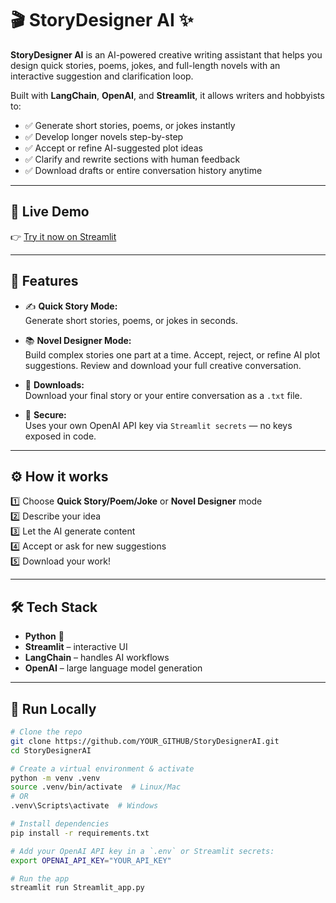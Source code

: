# 🎬 StoryDesigner AI ✨

**StoryDesigner AI** is an AI-powered creative writing assistant that helps you design quick stories, poems, jokes, and full-length novels with an interactive suggestion and clarification loop.

Built with **LangChain**, **OpenAI**, and **Streamlit**, it allows writers and hobbyists to:
- ✅ Generate short stories, poems, or jokes instantly
- ✅ Develop longer novels step-by-step
- ✅ Accept or refine AI-suggested plot ideas
- ✅ Clarify and rewrite sections with human feedback
- ✅ Download drafts or entire conversation history anytime

---

## 🚀 **Live Demo**

👉 [Try it now on Streamlit](YOUR_STREAMLIT_APP_URL)

---

## 🧩 **Features**

- ✍️ **Quick Story Mode:**  
  Generate short stories, poems, or jokes in seconds.

- 📚 **Novel Designer Mode:**  
  Build complex stories one part at a time. Accept, reject, or refine AI plot suggestions. Review and download your full creative conversation.

- 💾 **Downloads:**  
  Download your final story or your entire conversation as a `.txt` file.

- 🔐 **Secure:**  
  Uses your own OpenAI API key via `Streamlit secrets` — no keys exposed in code.

---

## ⚙️ **How it works**

1️⃣ Choose **Quick Story/Poem/Joke** or **Novel Designer** mode  
2️⃣ Describe your idea  
3️⃣ Let the AI generate content  
4️⃣ Accept or ask for new suggestions  
5️⃣ Download your work!

---

## 🛠️ **Tech Stack**

- **Python** 🐍  
- **Streamlit** – interactive UI  
- **LangChain** – handles AI workflows  
- **OpenAI** – large language model generation

---

## 🚀 **Run Locally**

```bash
# Clone the repo
git clone https://github.com/YOUR_GITHUB/StoryDesignerAI.git
cd StoryDesignerAI

# Create a virtual environment & activate
python -m venv .venv
source .venv/bin/activate  # Linux/Mac
# OR
.venv\Scripts\activate  # Windows

# Install dependencies
pip install -r requirements.txt

# Add your OpenAI API key in a `.env` or Streamlit secrets:
export OPENAI_API_KEY="YOUR_API_KEY"

# Run the app
streamlit run Streamlit_app.py
